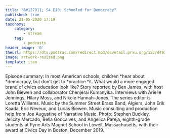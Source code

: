 ```yaml
---
title: "&#127911; S4 E10: Schooled for Democracy"
published: true
date: 21-05-2020 17:19
taxonomy:
    category:
        - stream
    tag:
        - podcasts
header_image: '0'
theurl: https://dts.podtrac.com/redirect.mp3/dovetail.prxu.org/153/d493fc71-c493-4054-a37b-fdea6c547b22/S4E10_PartA.mp3
image: artwork-resized.png
template: item
--- 
```

Episode summary: In most American schools, children *hear about *democracy, but don’t get to *practice *it. What would a more engaged brand of civics education look like? Story reported by Ben James, with host John Biewen and collaborator Chenjerai Kumanyika. Interviews with Arielle Jennings, Hilary Moss, and Nikole Hannah-Jones. The series editor is Loretta Williams. Music by the Summer Street Brass Band, Algiers, John Erik Kaada, Eric Neveux, and Lucas Biewen. Music consulting and production help from Joe Augustine of Narrative Music. Photo: Stephen Buckley, Jelicity Mercado, Bella Goncalves, and Angelica Pareja, eighth-grade students at Pyne Arts Magnet School in Lowell, Massachusetts, with their award at Civics Day in Boston, December 2019.
